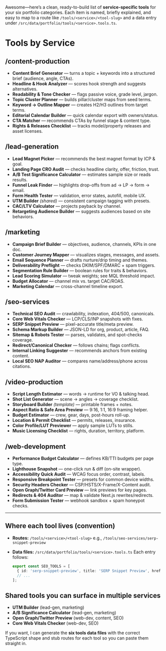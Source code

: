 Awesome—here’s a clean, ready-to-build list of **service-specific tools** for your six portfolio categories. Each item is named, briefly explained, and easy to map to a route like `/tools/<service>/<tool-slug>` and a data entry under `/src/data/portfolio/tools/<service>.tools.ts`.

# Tools by Service

## /content-production

* **Content Brief Generator** — turns a topic + keywords into a structured brief (audience, angle, CTAs).
* **Headline & Hook Analyzer** — scores hook strength and suggests alternatives.
* **Readability & Tone Checker** — flags passive voice, grade level, jargon.
* **Topic Cluster Planner** — builds pillar/cluster maps from seed terms.
* **Keyword → Outline Mapper** — creates H2/H3 outlines from target terms.
* **Editorial Calendar Builder** — quick calendar export with owners/status.
* **CTA Matcher** — recommends CTAs by funnel stage & content type.
* **Rights & Releases Checklist** — tracks model/property releases and asset licenses.

## /lead-generation

* **Lead Magnet Picker** — recommends the best magnet format by ICP & goal.
* **Landing Page CRO Audit** — checks headline clarity, offer, friction, trust.
* **A/B Test Significance Calculator** — estimates sample size or reads results.
* **Funnel Leak Finder** — highlights drop-offs from ad → LP → form → email.
* **Form Health Tester** — validation, error states, autofill, mobile UX.
* **UTM Builder** *(shared)* — consistent campaign tagging with presets.
* **CAC/LTV Calculator** — projects payback by channel.
* **Retargeting Audience Builder** — suggests audiences based on site behaviors.

## /marketing

* **Campaign Brief Builder** — objectives, audience, channels, KPIs in one doc.
* **Customer Journey Mapper** — visualizes stages, messages, and assets.
* **Email Sequence Planner** — drafts nurture/drip timing and themes.
* **Deliverability Preflight** — checks DKIM/SPF/DMARC + spam triggers.
* **Segmentation Rule Builder** — boolean rules for traits & behaviors.
* **Lead Scoring Simulator** — tweak weights; see MQL threshold impact.
* **Budget Allocator** — channel mix vs. target CAC/ROAS.
* **Marketing Calendar** — cross-channel timeline export.

## /seo-services

* **Technical SEO Audit** — crawlability, indexation, 404/500, canonicals.
* **Core Web Vitals Checker** — LCP/CLS/INP snapshots with fixes.
* **SERP Snippet Preview** — pixel-accurate title/meta preview.
* **Schema Markup Builder** — JSON-LD for org, product, article, FAQ.
* **Sitemap & Robots Tester** — parses, validates, and spot-checks coverage.
* **Redirect/Canonical Checker** — follows chains; flags conflicts.
* **Internal Linking Suggester** — recommends anchors from existing content.
* **Local SEO NAP Auditor** — compares name/address/phone across citations.

## /video-production

* **Script Length Estimator** — words → runtime for VO & talking head.
* **Shot List Generator** — scene → angles → coverage checklist.
* **Storyboard Builder** *(template)* — printable frames + notes.
* **Aspect Ratio & Safe Area Preview** — 9:16, 1:1, 16:9 framing helper.
* **Budget Estimator** — crew, gear, days, post-hours roll-up.
* **Location & Permit Checklist** — permits, releases, insurance.
* **Color Profile/LUT Previewer** — apply sample LUTs to stills.
* **Music Licensing Checklist** — rights, duration, territory, platform.

## /web-development

* **Performance Budget Calculator** — defines KB/TTI budgets per page type.
* **Lighthouse Snapshot** — one-click run & diff (on-site wrapper).
* **Accessibility Quick Audit** — WCAG focus order, contrast, labels.
* **Responsive Breakpoint Tester** — presets for common device widths.
* **Security Headers Checker** — CSP/HSTS/X-Frame/X-Content audit.
* **Open Graph/Twitter Card Preview** — link previews for key pages.
* **Redirects & 404 Auditor** — map & validate Next.js rewrites/redirects.
* **Form Submission Tester** — webhook sandbox + spam honeypot checks.

---

## Where each tool lives (convention)

* **Routes:** `/tools/<service>/<tool-slug>`
  e.g., `/tools/seo-services/serp-snippet-preview`
* **Data files:** `/src/data/portfolio/tools/<service>.tools.ts`
  Each entry follows:

  ```ts
  export const SEO_TOOLS = [
    { id: 'serp-snippet-preview', title: 'SERP Snippet Preview', href: '/tools/seo-services/serp-snippet-preview', badge: 'Free' },
    // ...
  ];
  ```

## Shared tools you can surface in multiple services

* **UTM Builder** (lead-gen, marketing)
* **A/B Significance Calculator** (lead-gen, marketing)
* **Open Graph/Twitter Preview** (web-dev, content, SEO)
* **Core Web Vitals Checker** (web-dev, SEO)

If you want, I can generate the **six tools data files** with the correct TypeScript shape and stub routes for each tool so you can paste them straight in.
